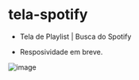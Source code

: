 # tela-spotify
- Tela de Playlist | Busca do Spotify

- Resposividade em breve.

![image](https://github.com/mickeiasdev/tela-spotify/assets/130601846/5b416227-0c2b-4598-b741-89eb1bbe26d5)
